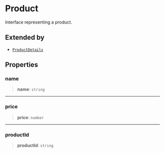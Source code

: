 # Product

Interface representing a product.

## Extended by

- [`ProductDetails`](ProductDetails.md)

## Properties

### name

> **name**: `string`

***

### price

> **price**: `number`

***

### productId

> **productId**: `string`
